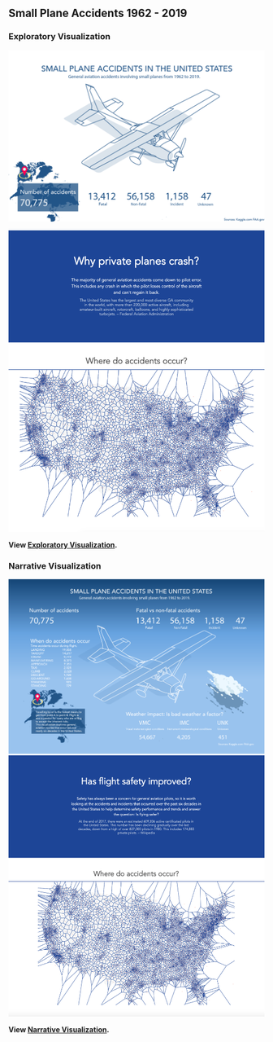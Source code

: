 
## Small Plane Accidents 1962 - 2019  



### Exploratory Visualization

[![Exploratory Visualization](VizOverviewExplorative.png)](https://thoughtfulmind.github.io/Interactive-Data-Vis-Sp2020/Project1_ExploratoryVisualization/)

![](ExploratoryViz.png)  

**View [Exploratory Visualization](https://thoughtfulmind.github.io/Interactive-Data-Vis-Sp2020/Project1_ExploratoryVisualization/).** 




### Narrative Visualization

[![Narrative visualization](VizOverviewNarrative.png)](https://thoughtfulmind.github.io/Interactive-Data-Vis-Sp2020/Project2NarrativeVisualization/)
![](NarrativeViz.png)  

**View [Narrative Visualization](https://thoughtfulmind.github.io/Interactive-Data-Vis-Sp2020/Project2NarrativeVisualization/).**
